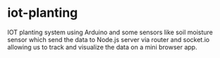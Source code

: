 # iot-planting
IOT planting system using Arduino and some sensors like soil moisture sensor which send the data to Node.js server via router and socket.io allowing us to track and visualize the data on a mini browser app.
